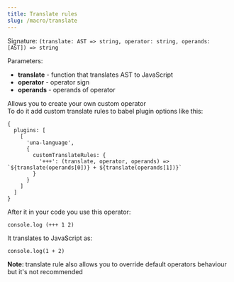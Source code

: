 ```yaml
---
title: Translate rules
slug: /macro/translate
---
```


Signature: `(translate: AST => string, operator: string, operands: [AST]) => string` <br/>

Parameters:

<ul>
    <li><b>translate</b> - function that translates AST to JavaScript</li>
    <li><b>operator</b> - operator sign</li>
    <li><b>operands</b> - operands of operator</li>
</ul>

Allows you to create your own custom operator <br/>
To do it add custom translate rules to babel plugin options like this:

```
{
  plugins: [
    [
      'una-language',
      {
        customTranslateRules: {
          '+++': (translate, operator, operands) => `${translate(operands[0])} + ${translate(operands[1])}`
        }
      }
    ]
  ]
}
```

After it in your code you use this operator:

```
console.log (+++ 1 2)
```

It translates to JavaScript as:

```
console.log(1 + 2)
```

<b>Note: </b> translate rule also allows you to override default operators behaviour but it's not recommended
